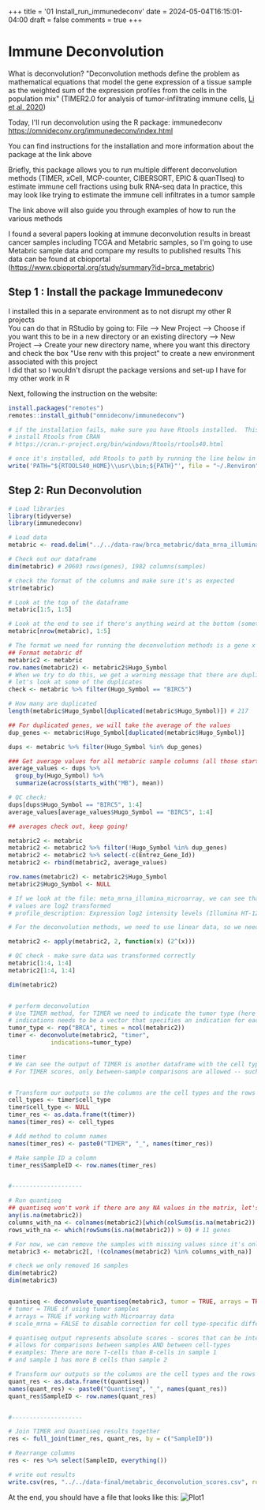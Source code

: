 +++
title = '01 Install_run_immunedeconv'
date = 2024-05-04T16:15:01-04:00
draft = false
comments = true
+++

# Immune Deconvolution

What is deconvolution? 
"Deconvolution methods define the problem as mathematical equations that model the gene expression of a tissue sample as the weighted sum of the expression profiles from the cells in the population mix" (TIMER2.0 for analysis of tumor-infiltrating immune cells, [Li et al, 2020](https://doi.org/10.1093/nar/gkaa407))

Today, I'll run deconvolution using the R package: immunedeconv
https://omnideconv.org/immunedeconv/index.html

You can find instructions for the installation and more information about the package at the link above

Briefly, this package allows you to run multiple different deconvolution methods (TIMER, xCell, MCP-counter, CIBERSORT, EPIC & quanTIseq) to estimate immune cell fractions using bulk RNA-seq data
In practice, this may look like trying to estimate the immune cell infiltrates in a tumor sample

The link above will also guide you through examples of how to run the various methods


I found a several papers looking at immune deconvolution results in breast cancer samples including TCGA and Metabric samples, so I'm going to use Metabric sample data and compare my results to published results
This data can be found at cbioportal (https://www.cbioportal.org/study/summary?id=brca_metabric)


## Step 1 : Install the package Immunedeconv

I installed this in a separate environment as to not disrupt my other R projects  
You can do that in RStudio by going to: 
File --> New Project --> Choose if you want this to be in a new directory or an existing directory --> New Project --> Create your new directory name, where you want this directory and check the box "Use renv with this project" to create a new environment associated with this project  
I did that so I wouldn't disrupt the package versions and set-up I have for my other work in R  

Next, following the instruction on the website:
```r
install.packages("remotes")
remotes::install_github("omnideconv/immunedeconv")

# if the installation fails, make sure you have Rtools installed.  This is how I installed it:
# install Rtools from CRAN
# https://cran.r-project.org/bin/windows/Rtools/rtools40.html

# once it's installed, add Rtools to path by running the line below in R:
write('PATH="${RTOOLS40_HOME}\\usr\\bin;${PATH}"', file = "~/.Renviron", append = TRUE)
```
## Step 2: Run Deconvolution

```r
# Load libraries
library(tidyverse)
library(immunedeconv)

# Load data
metabric <- read.delim("../../data-raw/brca_metabric/data_mrna_illumina_microarray.txt")

# Check out our dataframe
dim(metabric) # 20603 rows(genes), 1982 columns(samples)

# check the format of the columns and make sure it's as expected
str(metabric)

# Look at the top of the dataframe
metabric[1:5, 1:5]

# Look at the end to see if there's anything weird at the bottom (sometimes there will be additional text that's not part of the actual data)
metabric[nrow(metabric), 1:5]

# The format we need for running the deconvolution methods is a gene x sample matrix with HGNC gene symbols as the rownames
## Format metabric df
metabric2 <- metabric
row.names(metabric2) <- metabric2$Hugo_Symbol
# When we try to do this, we get a warning message that there are duplicate gene symbol so we can't make those row names
# let's look at some of the duplicates
check <- metabric %>% filter(Hugo_Symbol == "BIRC5")

# How many are duplicated
length(metabric$Hugo_Symbol[duplicated(metabric$Hugo_Symbol)]) # 217

## For duplicated genes, we will take the average of the values
dup_genes <- metabric$Hugo_Symbol[duplicated(metabric$Hugo_Symbol)]

dups <- metabric %>% filter(Hugo_Symbol %in% dup_genes)

### Get average values for all metabric sample columns (all those start with MB)
average_values <- dups %>%
  group_by(Hugo_Symbol) %>%
  summarize(across(starts_with("MB"), mean))

# QC check:
dups[dups$Hugo_Symbol == "BIRC5", 1:4]
average_values[average_values$Hugo_Symbol == "BIRC5", 1:4]

## averages check out, keep going!

metabric2 <- metabric
metabric2 <- metabric2 %>% filter(!Hugo_Symbol %in% dup_genes)
metabric2 <- metabric2 %>% select(-c(Entrez_Gene_Id))
metabric2 <- rbind(metabric2, average_values)

row.names(metabric2) <- metabric2$Hugo_Symbol
metabric2$Hugo_Symbol <- NULL

# If we look at the file: meta_mrna_illumina_microarray, we can see that the expression
# values are log2 transformed
# profile_description: Expression log2 intensity levels (Illumina HT-12 v3 microarray)

# For the deconvolution methods, we need to use linear data, so we need to convert the data back to linear format

metabric2 <- apply(metabric2, 2, function(x) (2^(x)))

# QC check - make sure data was transformed correctly
metabric[1:4, 1:4]
metabric2[1:4, 1:4]

dim(metabric2)


# perform deconvolution
# Use TIMER method, for TIMER we need to indicate the tumor type (here it'll be BRCA)
# indications needs to be a vector that specifies an indication for each sample 
tumor_type <- rep("BRCA", times = ncol(metabric2))
timer <- deconvolute(metabric2, "timer",
            indications=tumor_type)

timer
# We can see the output of TIMER is another dataframe with the cell type as the rows and each tumor is a column
# For TIMER scores, only between-sample comparisons are allowed -- such as in sample 1 there are more CD8+ T cells than in sample 2, but with TIMER scores we can't say there are more CD8 T cells than CD4 T cells in sample 1


# Transform our outputs so the columns are the cell types and the rows are the samples
cell_types <- timer$cell_type
timer$cell_type <- NULL
timer_res <- as.data.frame(t(timer))
names(timer_res) <- cell_types

# Add method to column names
names(timer_res) <- paste0("TIMER", "_", names(timer_res))

# Make sample ID a column
timer_res$SampleID <- row.names(timer_res)


#--------------------

# Run quantiseq
## quantiseq won't work if there are any NA values in the matrix, let's check for those
any(is.na(metabric2))
columns_with_na <- colnames(metabric2)[which(colSums(is.na(metabric2)) > 0)] # 16 samples
rows_with_na <- which(rowSums(is.na(metabric2)) > 0) # 11 genes

# For now, we can remove the samples with missing values since it's only 16 samples
metabric3 <- metabric2[, !(colnames(metabric2) %in% columns_with_na)]

# check we only removed 16 samples
dim(metabric2)
dim(metabric3)


quantiseq <- deconvolute_quantiseq(metabric3, tumor = TRUE, arrays = TRUE, scale_mrna = FALSE)
# tumor = TRUE if using tumor samples
# arrays = TRUE if working with Microarray data
# scale_mrna = FALSE to disable correction for cell type-specific differences in mRNA content

# quantiseq output represents absolute scores - scores that can be interpreted as a cell fraction
# allows for comparisons between samples AND between cell-types
# examples: There are more T-cells than B-cells in sample 1
# and sample 1 has more B cells than sample 2

# Transform our outputs so the columns are the cell types and the rows are the samples
quant_res <- as.data.frame(t(quantiseq))
names(quant_res) <- paste0("Quantiseq", "_", names(quant_res))
quant_res$SampleID <- row.names(quant_res)


#--------------------

# Join TIMER and Quantiseq results together
res <- full_join(timer_res, quant_res, by = c("SampleID"))

# Rearrange columns
res <- res %>% select(SampleID, everything())

# write out results
write.csv(res, "../../data-final/metabric_deconvolution_scores.csv", row.names = FALSE)
```

At the end, you should have a file that looks like this:
![Plot1](../images/01-deconv-output.png)